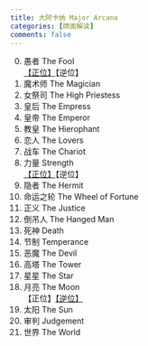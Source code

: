 ```yaml
---
title: 大阿卡纳 Major Arcana
categories: [牌面解读]
comments: false
---
```


0. 愚者 The Fool \
[【正位】](/Tarot/2011-01/愚者-牌面-正位.html)【逆位】
1. 魔术师 The Magician
2. 女祭司 The High Priestess
3. 皇后 The Empress
4. 皇帝 The Emperor
5. 教皇 The Hierophant
6. 恋人 The Lovers
7. 战车 The Chariot
8. 力量 Strength\
[【正位】](/Tarot/2011-01/力量-牌面-正位.html)【逆位】
9. 隐者 The Hermit
10. 命运之轮 The Wheel of Fortune
11. 正义 The Justice
12. 倒吊人 The Hanged Man
13. 死神 Death
14. 节制 Temperance
15. 恶魔 The Devil
16. 高塔 The Tower
17. 星星 The Star
18. 月亮 The Moon\
【正位】[【逆位】](/Tarot/2011-04/月亮-牌面-逆位.html)
19. 太阳 The Sun
20. 审判 Judgement
21. 世界 The World